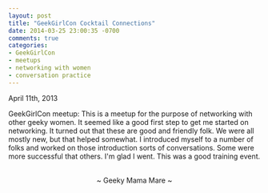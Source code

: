 ```yaml
---
layout: post
title: "GeekGirlCon Cocktail Connections"
date: 2014-03-25 23:00:35 -0700
comments: true
categories:
- GeekGirlCon
- meetups
- networking with women
- conversation practice
---
```

April 11th, 2013

GeekGirlCon meetup: This is a meetup for the purpose of networking with other geeky women.  It seemed like a good first step to get me started on networking.  It turned out that these are good and friendly folk.  We were all mostly new, but that helped somewhat.  I introduced myself to a number of folks and worked on those introduction sorts of conversations.  Some were more successful that others.  I'm glad I went.  This was a good training event.

<br>
<center>~ Geeky Mama Mare ~</center>
